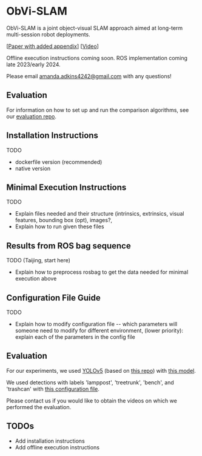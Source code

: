 # ObVi-SLAM
ObVi-SLAM is a joint object-visual SLAM approach aimed at long-term multi-session robot deployments. 

[[Paper with added appendix](https://arxiv.org/abs/2309.15268)] [[Video](https://youtu.be/quJOgnEdaZ0)]

Offline execution instructions coming soon. 
ROS implementation coming late 2023/early 2024. 

Please email amanda.adkins4242@gmail.com with any questions! 


## Evaluation
For information on how to set up and run the comparison algorithms, see our [evaluation repo](https://github.com/ut-amrl/ObVi-SLAM-Evaluation).

## Installation Instructions
TODO
- dockerfile version (recommended)
- native version

## Minimal Execution Instructions
TODO
- Explain files needed and their structure (intrinsics, extrinsics, visual features, bounding box (opt), images?,
- Explain how to run given these files


## Results from ROS bag sequence
TODO (Taijing, start here)
- Explain how to preprocess rosbag to get the data needed for minimal execution above

## Configuration File Guide
TODO 
- Explain how to modify configuration file -- which parameters will someone need to modify for different environment, (lower priority): explain each of the parameters in the config file

## Evaluation
For our experiments, we used [YOLOv5](https://github.com/ut-amrl/yolov5-ros) (based on [this repo](https://github.com/ultralytics/yolov5)) with [this model](https://drive.google.com/file/d/15xv-Se991Pzes7R3KfyPBkuSQ7TeCb1T/view?usp=sharing). 

We used detections with labels 'lamppost', 'treetrunk', 'bench', and 'trashcan' with [this configuration file](https://github.com/ut-amrl/ObVi-SLAM/blob/main/config/base7a_1_fallback_a_2.json). 

Please contact us if you would like to obtain the videos on which we performed the evaluation. 

## TODOs
- Add installation instructions
- Add offline execution instructions


